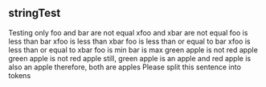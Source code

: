 ## stringTest

Testing only
foo and bar are not equal
xfoo and xbar are not equal
foo is less than bar
xfoo is less than xbar
foo is less than or equal to bar
xfoo is less than or equal to xbar
foo is min
bar is max
green apple is not red apple
green apple is not red apple
still, green apple is an apple
and red apple is also an apple
therefore, both are apples
Please
split
this
sentence
into
tokens

